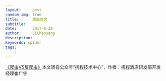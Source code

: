```yaml
---
layout:     post
random-img: true
title:      爬虫软文
subtitle:   
date:       2017-6-30
author:     LiChaoyang
description: 
keywords: spider
tags:
    - 
---
```


[《爬虫VS反爬虫》][1]本文转自公众号“携程技术中心”，作者：携程酒店研发部开发经理崔广宇


  [1]: http://www.52ai.com/AInews/993.html